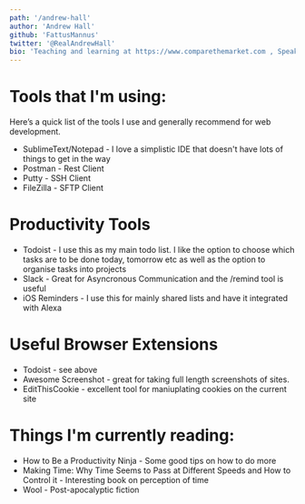 ```yaml
---
path: '/andrew-hall'
author: 'Andrew Hall'
github: 'FattusMannus'
twitter: '@RealAndrewHall'
bio: 'Teaching and learning at https://www.comparethemarket.com , Speaker, Lactose Intolerant Cheese Eater'
---
```


# Tools that I'm using:

Here’s a quick list of the tools I use and generally recommend for web development.

- SublimeText/Notepad - I love a simplistic IDE that doesn't have lots of things to get in the way
- Postman - Rest Client
- Putty - SSH Client
- FileZilla - SFTP Client

# Productivity Tools

- Todoist - I use this as my main todo list. I like the option to choose which tasks are to be done today, tomorrow etc as well as the option to organise tasks into projects
- Slack - Great for Asyncronous Communication and the /remind tool is useful
- iOS Reminders - I use this for mainly shared lists and have it integrated with Alexa

# Useful Browser Extensions

- Todoist - see above
- Awesome Screenshot - great for taking full length screenshots of sites.
- EditThisCookie - excellent tool for maniuplating cookies on the current site

# Things I'm currently reading:

- How to Be a Productivity Ninja - Some good tips on how to do more
- Making Time: Why Time Seems to Pass at Different Speeds and How to Control it - Interesting book on perception of time
- Wool - Post-apocalyptic fiction
